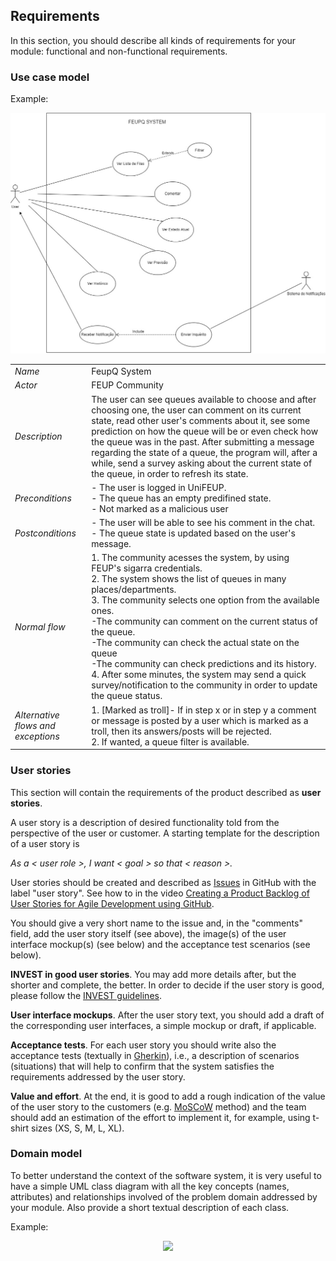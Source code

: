 
## Requirements

In this section, you should describe all kinds of requirements for your module: functional and non-functional requirements.

### Use case model 


Example:
 <p align="center" justify="center">
  <img src="https://github.com/LEIC-ES-2021-22/2LEIC15T2/blob/ccb3739cd8b9ae0ea4c8b092ed6931c5da583555/images/UseCaseDiagram.jpg"/>
</p>




|||
| --- | --- |
| *Name* | FeupQ System |
| *Actor* |  FEUP Community | 
| *Description* | The user can see queues available to choose and after choosing one, the user can comment on its current state, read other user's comments about it, see some prediction on how the queue will be or even check how the queue was in the past. After submitting a message regarding the state of a queue, the program will, after a while, send a survey asking about the current state of the queue, in order to refresh its state. |
| *Preconditions* | - The user is logged in UniFEUP. <br> - The queue has an empty predifined state. <br> - Not marked as a malicious user |
| *Postconditions* | - The user will be able to see his comment in the chat. <br> - The queue state is updated based on the user's message. <br>  |
| *Normal flow* | 1. The community acesses the system, by using FEUP's sigarra credentials.<br> 2. The system shows the list of queues in many places/departments.<br> 3. The community selects one option from the available ones.<br>  -The community can comment on the current status of the queue.<br> -The community can check the actual state on the queue<br> -The community can check predictions and its history.<br> 4. After some minutes, the system may send a quick survey/notification to the community in order to update the queue status. |
| *Alternative flows and exceptions* | 1. [Marked as troll]- If in step x or in step y a comment or message is posted by a user which is marked as a troll, then its answers/posts will be rejected.<br> 2. If wanted, a queue filter is available.  |

### User stories
This section will contain the requirements of the product described as **user stories**. 

A user story is a description of desired functionality told from the perspective of the user or customer. A starting template for the description of a user story is 

*As a < user role >, I want < goal > so that < reason >.*

User stories should be created and described as [Issues](https://github.com/LEIC-ES-2021-22/templates/issues) in GitHub with the label "user story". See how to in the video [Creating a Product Backlog of User Stories for Agile Development using GitHub](https://www.youtube.com/watch?v=m8ZxTHSKSKE).

You should give a very short name to the issue and, in the "comments" field, add the user story itself (see above), the image(s) of the user interface mockup(s) (see below) and the acceptance test scenarios (see below). 

**INVEST in good user stories**. 
You may add more details after, but the shorter and complete, the better. In order to decide if the user story is good, please follow the [INVEST guidelines](https://xp123.com/articles/invest-in-good-stories-and-smart-tasks/).

**User interface mockups**.
After the user story text, you should add a draft of the corresponding user interfaces, a simple mockup or draft, if applicable.

**Acceptance tests**.
For each user story you should write also the acceptance tests (textually in [Gherkin](https://cucumber.io/docs/gherkin/reference/)), i.e., a description of scenarios (situations) that will help to confirm that the system satisfies the requirements addressed by the user story.

**Value and effort**.
At the end, it is good to add a rough indication of the value of the user story to the customers (e.g. [MoSCoW](https://en.wikipedia.org/wiki/MoSCoW_method) method) and the team should add an estimation of the effort to implement it, for example, using t-shirt sizes (XS, S, M, L, XL).



### Domain model

To better understand the context of the software system, it is very useful to have a simple UML class diagram with all the key concepts (names, attributes) and relationships involved of the problem domain addressed by your module. 
Also provide a short textual description of each class. 

Example:
 <p align="center" justify="center">
  <img src="https://github.com/LEIC-ES-2021-22/templates/blob/main/images/DomainModel.png"/>
</p>
